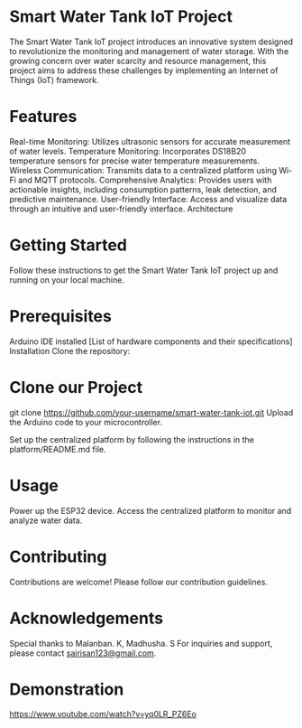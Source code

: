# Smart Water Tank IoT Project

The Smart Water Tank IoT project introduces an innovative system designed to revolutionize the monitoring and management of water storage. With the growing concern over water scarcity and resource management, this project aims to address these challenges by implementing an Internet of Things (IoT) framework.

# Features
Real-time Monitoring: Utilizes ultrasonic sensors for accurate measurement of water levels.
Temperature Monitoring: Incorporates DS18B20 temperature sensors for precise water temperature measurements.
Wireless Communication: Transmits data to a centralized platform using Wi-Fi and MQTT protocols.
Comprehensive Analytics: Provides users with actionable insights, including consumption patterns, leak detection, and predictive maintenance.
User-friendly Interface: Access and visualize data through an intuitive and user-friendly interface.
Architecture

# Getting Started
Follow these instructions to get the Smart Water Tank IoT project up and running on your local machine.

# Prerequisites
Arduino IDE installed
[List of hardware components and their specifications]
Installation
Clone the repository:

# Clone our Project

git clone https://github.com/your-username/smart-water-tank-iot.git
Upload the Arduino code to your microcontroller.

Set up the centralized platform by following the instructions in the platform/README.md file.

# Usage
Power up the ESP32 device.
Access the centralized platform to monitor and analyze water data.
# Contributing
Contributions are welcome! Please follow our contribution guidelines.


# Acknowledgements
Special thanks to Malanban. K, Madhusha. S
For inquiries and support, please contact sairisan123@gmail.com.

# Demonstration
https://www.youtube.com/watch?v=yq0LR_PZ6Eo

